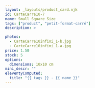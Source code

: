 ```yaml
---
layout: _layouts/product_card.njk
id: CarteCarre10-7
name: Small Square Size
tags: ["product", "petit-format-carré"]
description: >

photos:
  - CarteCarre10infini_1-b.jpg
  - CarteCarre10infini_1-a.jpg
price: 1.50
stock: 5
options:
  dimensions: 10x10 cm
mini_descr: ""
eleventyComputed:
  title: "{{ tags }} - {{ name }}"
---
```

